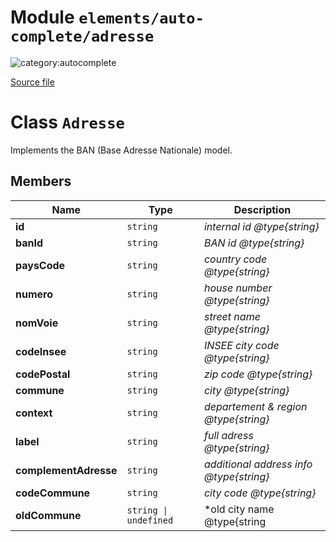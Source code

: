 # Module `elements/auto-complete/adresse`

![category:autocomplete](https://img.shields.io/badge/category-autocomplete-3b631b.svg?style=flat-square)



[Source file](..\src\elements\auto-complete\adresse.js)

# Class `Adresse`

Implements the BAN (Base Adresse Nationale) model.

## Members

Name | Type | Description
--- | --- | ---
__id__ | `string` | *internal id @type{string}*
__banId__ | `string` | *BAN id @type{string}*
__paysCode__ | `string` | *country code @type{string}*
__numero__ | `string` | *house number @type{string}*
__nomVoie__ | `string` | *street name @type{string}*
__codeInsee__ | `string` | *INSEE city code @type{string}*
__codePostal__ | `string` | *zip code @type{string}*
__commune__ | `string` | *city @type{string}*
__context__ | `string` | *departement &amp; region @type{string}*
__label__ | `string` | *full adress @type{string}*
__complementAdresse__ | `string` | *additional address info @type{string}*
__codeCommune__ | `string` | *city code @type{string}*
__oldCommune__ | `string \| undefined` | *old city name @type{string | undefined}*

